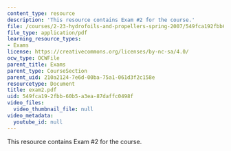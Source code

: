 ```yaml
---
content_type: resource
description: 'This resource contains Exam #2 for the course.'
file: /courses/2-23-hydrofoils-and-propellers-spring-2007/549fca192fbb60b5a3ea87daffc0498f_exam2.pdf
file_type: application/pdf
learning_resource_types:
- Exams
license: https://creativecommons.org/licenses/by-nc-sa/4.0/
ocw_type: OCWFile
parent_title: Exams
parent_type: CourseSection
parent_uid: 210a2124-7e6d-00ba-75a1-061d3f2c158e
resourcetype: Document
title: exam2.pdf
uid: 549fca19-2fbb-60b5-a3ea-87daffc0498f
video_files:
  video_thumbnail_file: null
video_metadata:
  youtube_id: null
---
```

This resource contains Exam #2 for the course.